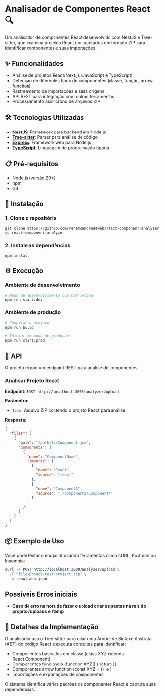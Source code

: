 # Analisador de Componentes React 🔍

Um analisador de componentes React desenvolvido com NestJS e Tree-sitter, que examina projetos React compactados em formato ZIP para identificar componentes e suas importações.

## ✨ Funcionalidades

- Análise de projetos React/Next.js (JavaScript e TypeScript)
- Detecção de diferentes tipos de componentes (classe, função, arrow function)
- Rastreamento de importações e suas origens
- API REST para integração com outras ferramentas
- Processamento assíncrono de arquivos ZIP

## 🛠️ Tecnologias Utilizadas

- **[NestJS](https://nestjs.com/)**: Framework para backend em Node.js
- **[Tree-sitter](https://tree-sitter.github.io/tree-sitter/)**: Parser para análise de código
- **[Express](https://expressjs.com/)**: Framework web para Node.js
- **[TypeScript](https://www.typescriptlang.org/)**: Linguagem de programação tipada

## 📋 Pré-requisitos

- Node.js (versão 20+)
- npm
- Git

## 🚀 Instalação

### 1. Clone o repositório

```bash
git clone https://github.com/renatoandradeweb/react-component-analyzer.git
cd react-component-analyzer
```

### 2. Instale as dependências

```bash
npm install
```

## ⚙️ Execução

### Ambiente de desenvolvimento

```bash
# Modo de desenvolvimento com hot-reload
npm run start:dev
```

### Ambiente de produção

```bash
# Compilar o projeto
npm run build

# Iniciar em modo de produção
npm run start:prod
```

## 🔌 API

O projeto expõe um endpoint REST para análise de componentes:

### Analisar Projeto React

**Endpoint:** `POST http://localhost:3000/analyzer/upload`

**Parâmetro:**
- `file`: Arquivo ZIP contendo o projeto React para análise

**Resposta:**
```json
{
  "files": [
    {
      "path": "/path/to/Component.jsx",
      "components": [
        {
          "name": "ComponentName",
          "imports": [
            {
              "name": "React",
              "source": "react"
            },
            {
              "name": "ComponentA",
              "source": "./components/ComponentA"
            }
          ]
        }
      ]
    }
  ]
}
```

## 📦 Exemplo de Uso

Você pode testar o endpoint usando ferramentas como cURL, Postman ou Insomnia:

```bash
curl -X POST http://localhost:3000/analyzer/upload \
  -F "file=@react-test-project.zip" \
  -o resultado.json
```

## Possíveis Erros iniciais
- **Caso dê erro na hora de fazer o upload criar as pastas na raiz do projeto /uploads e /temp**

## 📝 Detalhes da Implementação

O analisador usa o Tree-sitter para criar uma Árvore de Sintaxe Abstrata (AST) do código React e executa consultas para identificar:

- Componentes baseados em classe (class XYZ extends React.Component)
- Componentes funcionais (function XYZ() { return <jsx> })
- Componentes arrow function (const XYZ = () => <jsx>)
- Importações e exportações de componentes

O sistema identifica vários padrões de componentes React e captura suas dependências.

